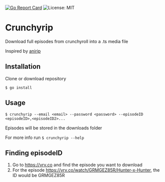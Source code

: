 [![Go Report Card](https://goreportcard.com/badge/github.com/ovo/crunchyrip)](https://goreportcard.com/report/github.com/ovo/crunchyrip) ![License: MIT](https://img.shields.io/badge/License-MIT-yellow.svg)
# Crunchyrip

Download full episodes from crunchyroll into a .ts media file

Inspired by [anirip](https://github.com/s32x/anirip)

## Installation
Clone or download repository

`$ go install`

## Usage

`$ crunchyrip --email <email> --password <password> --episodeID <episodeID>,<episodeID2>...`

Episodes will be stored in the downloads folder

For more info run `$ crunchyrip --help`

## Finding episodeID

1. Go to https://vrv.co and find the episode you want to download
2. For the episode https://vrv.co/watch/GRMGEZ85R/Hunter-x-Hunter, the ID would be GRMGEZ85R